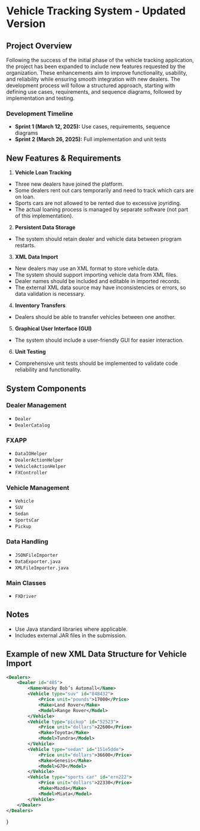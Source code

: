 # Vehicle Tracking System - Updated Version

## Project Overview
Following the success of the initial phase of the vehicle tracking application, the project has been expanded to include new features requested by the organization. These enhancements aim to improve functionality, usability, and reliability while ensuring smooth integration with new dealers. The development process will follow a structured approach, starting with defining use cases, requirements, and sequence diagrams, followed by implementation and testing.

### Development Timeline
- **Sprint 1 (March 12, 2025):** Use cases, requirements, sequence diagrams
- **Sprint 2 (March 26, 2025):** Full implementation and unit tests

## New Features & Requirements
1. **Vehicle Loan Tracking**
- Three new dealers have joined the platform.
- Some dealers rent out cars temporarily and need to track which cars are on loan.
- Sports cars are not allowed to be rented due to excessive joyriding.
- The actual loaning process is managed by separate software (not part of this implementation).

2. **Persistent Data Storage**
- The system should retain dealer and vehicle data between program restarts.

3. **XML Data Import**
- New dealers may use an XML format to store vehicle data.
- The system should support importing vehicle data from XML files.
- Dealer names should be included and editable in imported records.
- The external XML data source may have inconsistencies or errors, so data validation is necessary.

4. **Inventory Transfers**
- Dealers should be able to transfer vehicles between one another.

5. **Graphical User Interface (GUI)**
- The system should include a user-friendly GUI for easier interaction.

6. **Unit Testing**
- Comprehensive unit tests should be implemented to validate code reliability and functionality.

## System Components
### Dealer Management
- `Dealer`
- `DealerCatalog`

### FXAPP
- `DataIOHelper`
- `DealerActionHelper`
- `VehicleActionHelper`
- `FXController`

### Vehicle Management
- `Vehicle`
- `SUV`
- `Sedan`
- `SportsCar`
- `Pickup`

### Data Handling
- `JSONFileImporter`
- `DataExporter.java`
- `XMLFileImporter.java`

### Main Classes
- `FXDriver`


## Notes
- Use Java standard libraries where applicable.
- Includes external JAR files in the submission.

## Example of new XML Data Structure for Vehicle Import
```xml
<Dealers>
    <Dealer id="485">
        <Name>Wacky Bob’s Automall</Name>
        <Vehicle type="suv" id="848432">
            <Price unit="pounds">17000</Price>
            <Make>Land Rover</Make>
            <Model>Range Rover</Model>
        </Vehicle>
        <Vehicle type="pickup" id="52523">
            <Price unit="dollars">22600</Price>
            <Make>Toyota</Make>
            <Model>Tundra</Model>
        </Vehicle>
        <Vehicle type="sedan" id="151e5dde">
            <Price unit="dollars">36600</Price>
            <Make>Genesis</Make>
            <Model>G70</Model>
        </Vehicle>
        <Vehicle type="sports car" id="ern222">
            <Price unit="dollars">22330</Price>
            <Make>Mazda</Make>
            <Model>Miata</Model>
        </Vehicle>
    </Dealer>
</Dealers>
```


}
